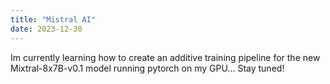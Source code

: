 ```yaml
---
title: "Mistral AI"
date: 2023-12-30
---
```


Im currently learning how to create an additive training pipeline for the new Mixtral-8x7B-v0.1 model running pytorch on my GPU... Stay tuned!
